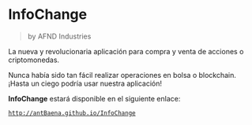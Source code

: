 # InfoChange

> by AFND Industries

La nueva y revolucionaria aplicación para compra y venta
de acciones o criptomonedas.

Nunca había sido tan fácil realizar
operaciones en bolsa o blockchain. ¡Hasta un ciego podría
usar nuestra aplicación!

**InfoChange** estará disponible en el siguiente enlace:

[`http://antBaena.github.io/InfoChange`](http://antBaena.github.io/InfoChange)
